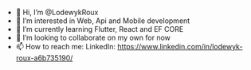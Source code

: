- 👋 Hi, I’m @LodewykRoux
- 👀 I’m interested in Web, Api and Mobile development
- 🌱 I’m currently learning Flutter, React and EF CORE
- 💞️ I’m looking to collaborate on my own for now
- 📫 How to reach me: LinkedIn: https://www.linkedin.com/in/lodewyk-roux-a6b735190/

<!---
LodewykRoux/LodewykRoux is a ✨ special ✨ repository because its `README.md` (this file) appears on your GitHub profile.
You can click the Preview link to take a look at your changes.
--->
